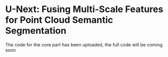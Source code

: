 # U-Next: Fusing Multi-Scale Features for Point Cloud Semantic Segmentation
The code for the core part has been uploaded, the full code will be coming soon
